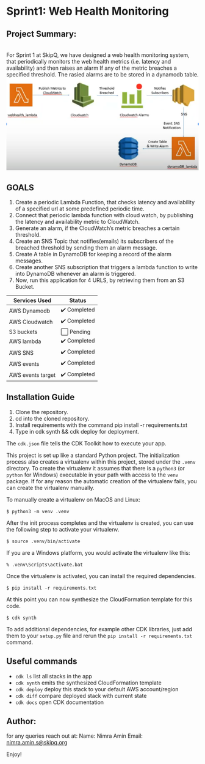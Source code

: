 
# Sprint1: Web Health Monitoring 
## Project Summary:
<br/> For Sprint 1 at SkipQ, we have designed a web health monitoring system, that periodically monitors the web health metrics (i.e. latency and availability) and then raises an alarm If any of the metric breaches a specified threshold. The rasied alarms are to be stored in a dynamodb table.
<br/>
![Alt text](./architecture.png "Title")
<br/>
## GOALS
1. Create a periodic Lambda Function, that checks latency and availability of a specified url at some predefined periodic time.
2. Connect that periodic lambda function with cloud watch, by publishing the latency and availability metric to CloudWatch.
3. Generate an alarm, if the CloudWatch’s metric breaches a certain threshold.
4. Create an SNS Topic that notifies(emails) its subscribers of the breached threshold by sending them an alarm message.
5. Create A table in DynamoDB for keeping a record of the alarm messages.
6. Create another SNS subscription that triggers a lambda function to write into DynamoDB whenever an alarm is triggered.
7. Now, run this application for 4 URLS, by retrieving them from an S3 Bucket.

Services Used | Status
------------- | ------------- 
AWS Dynamodb |  :heavy_check_mark: Completed
AWS Cloudwatch | :heavy_check_mark: Completed
S3 buckets | :white_large_square: Pending
AWS lambda | :heavy_check_mark: Completed
AWS SNS | :heavy_check_mark: Completed
AWS events | :heavy_check_mark: Completed
AWS events target | :heavy_check_mark: Completed

## Installation Guide
1. Clone the repository.
2. cd into the cloned repository.
3. Install requirements with the command pip install -r requirements.txt
4. Type in cdk synth && cdk deploy for deployment.

The `cdk.json` file tells the CDK Toolkit how to execute your app.

This project is set up like a standard Python project.  The initialization
process also creates a virtualenv within this project, stored under the `.venv`
directory.  To create the virtualenv it assumes that there is a `python3`
(or `python` for Windows) executable in your path with access to the `venv`
package. If for any reason the automatic creation of the virtualenv fails,
you can create the virtualenv manually.

To manually create a virtualenv on MacOS and Linux:

```
$ python3 -m venv .venv
```

After the init process completes and the virtualenv is created, you can use the following
step to activate your virtualenv.

```
$ source .venv/bin/activate
```

If you are a Windows platform, you would activate the virtualenv like this:

```
% .venv\Scripts\activate.bat
```

Once the virtualenv is activated, you can install the required dependencies.

```
$ pip install -r requirements.txt
```

At this point you can now synthesize the CloudFormation template for this code.

```
$ cdk synth
```

To add additional dependencies, for example other CDK libraries, just add
them to your `setup.py` file and rerun the `pip install -r requirements.txt`
command.

## Useful commands

 * `cdk ls`          list all stacks in the app
 * `cdk synth`       emits the synthesized CloudFormation template
 * `cdk deploy`      deploy this stack to your default AWS account/region
 * `cdk diff`        compare deployed stack with current state
 * `cdk docs`        open CDK documentation

## Author: 
for any queries reach out at:
Name: Nimra Amin
Email: nimra.amin.s@skipq.org

Enjoy!
